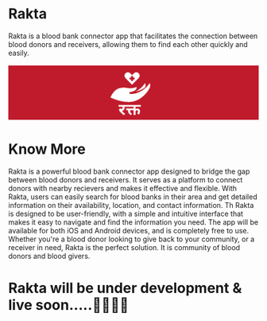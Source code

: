 # Rakta
Rakta is a blood bank connector app that facilitates the connection between blood donors and receivers, allowing them to find each other quickly and easily.
<br><br>
<img src="resources_pr/banner.png">

# Know More
Rakta is a powerful blood bank connector app designed to bridge the gap between blood donors and receivers. It serves as a platform to connect donors with nearby recievers and makes it effective and flexible.
With Rakta, users can easily search for blood banks in their area and get detailed information on their availability, location, and contact information. Th
Rakta is designed to be user-friendly, with a simple and intuitive interface that makes it easy to navigate and find the information you need. The app will be available for both iOS and Android devices, and is completely free to use.
Whether you're a blood donor looking to give back to your community, or a receiver in need, Rakta is the perfect solution. It is community of blood donors and blood givers.
# Rakta will be under development & live soon.....🧐🧐🧐🧐
